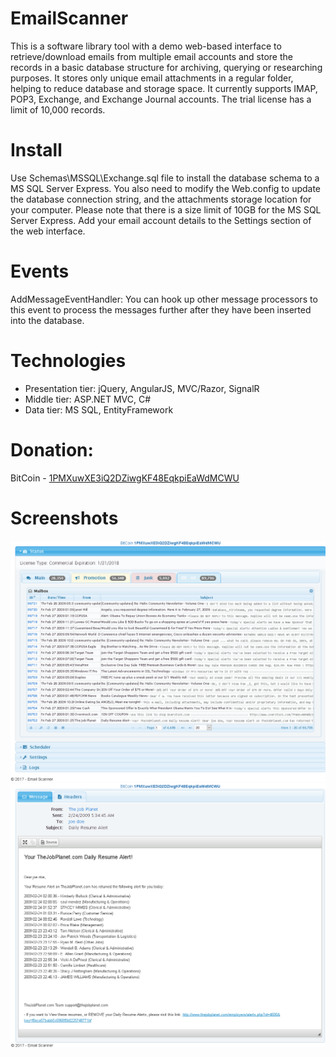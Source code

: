 # EmailScanner
This is a software library tool with a demo web-based interface to retrieve/download emails from multiple email accounts and store the records in a basic database structure for archiving, querying or researching purposes. It stores only unique email attachments in a regular folder, helping to reduce database and storage space. It currently supports IMAP, POP3, Exchange, and Exchange Journal accounts. The trial license has a limit of 10,000 records.

# Install
Use Schemas\MSSQL\Exchange.sql file to install the database schema to a MS SQL Server Express.
You also need to modify the Web.config to update the database connection string, and the attachments storage location for your computer.
Please note that there is a size limit of 10GB for the MS SQL Server Express.
Add your email account details to the Settings section of the web interface.

# Events
AddMessageEventHandler: You can hook up other message processors to this event to process the messages further after they have been inserted into the database.

# Technologies
- Presentation tier: jQuery, AngularJS, MVC/Razor, SignalR
- Middle tier: ASP.NET MVC, C#
- Data tier: MS SQL, EntityFramework

# Donation:
BitCoin - [1PMXuwXE3iQ2DZiwgKF48EqkpiEaWdMCWU](bitcoin:1PMXuwXE3iQ2DZiwgKF48EqkpiEaWdMCWU)

# Screenshots
![ScreenShot 1](https://github.com/kh-nguyen/EmailScanner/blob/master/ScreenShoots/system.png)
![ScreenShot 2](https://github.com/kh-nguyen/EmailScanner/blob/master/ScreenShoots/email_view.png)
